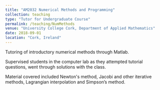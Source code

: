 ```yaml
---
title: "AM2032 Numerical Methods and Programming"
collection: teaching
type: "Tutor for Undergraduate Course"
permalink: /teaching/NumMethods
venue: "University College Cork, Department of Applied Mathematics"
date: 2018-09-01
location: "Cork, Ireland"
---
```


Tutoring of introductory numerical methods through Matlab.

Supervised students in the computer lab as they attempted tutorial questions, went through solutions with the class.

Material covered included Newton's method, Jacobi and other iterative methods, Lagrangian interpolation and Simpson’s method.
